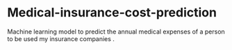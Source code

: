# Medical-insurance-cost-prediction
Machine learning model to predict the annual medical expenses of a person to be used my insurance companies .
